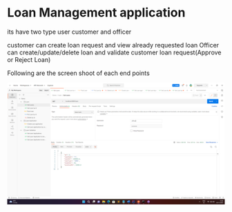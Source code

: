 # Loan Management application

its have two type user customer and officer

customer can create loan request and view already requested loan
Officer can create/update/delete loan and validate customer loan request(Approve or Reject Loan)

Following are the screen shoot of each end points



![name-of-you-image](https://github.com/manukuriakosec/demo/blob/main/screenshots/Screenshot%20(17).png
)
